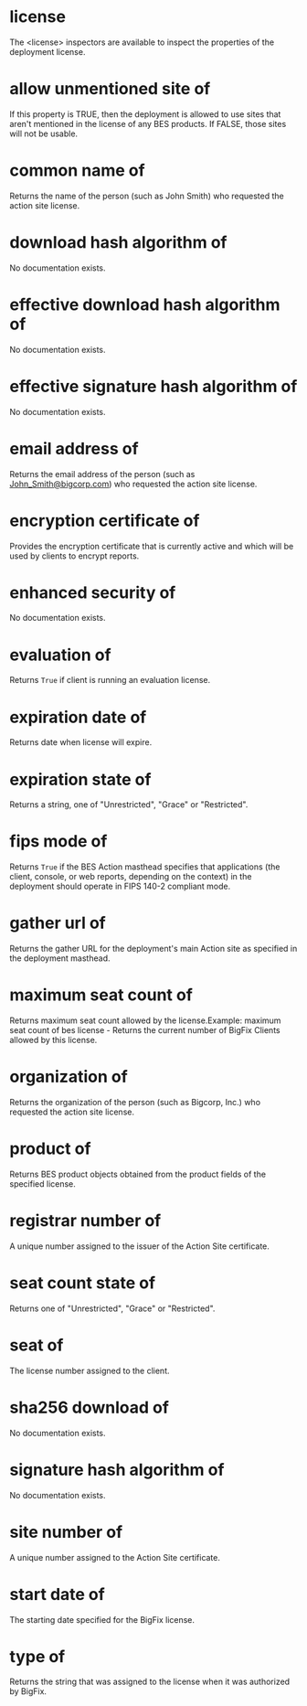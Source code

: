 # license

The &lt;license&gt; inspectors are available to inspect the properties of the deployment license.

# allow unmentioned site of <license>

If this property is TRUE, then the deployment is allowed to use sites that aren&#39;t mentioned in the license of any BES products. If FALSE, those sites will not be usable.

# common name of <license>

Returns the name of the person (such as John Smith) who requested the action site license.

# download hash algorithm of <license>

No documentation exists.

# effective download hash algorithm of <license>

No documentation exists.

# effective signature hash algorithm of <license>

No documentation exists.

# email address of <license>

Returns the email address of the person (such as John_Smith@bigcorp.com) who requested the action site license.

# encryption certificate of <license>

Provides the encryption certificate that is currently active and which will be used by clients to encrypt reports.

# enhanced security of <license>

No documentation exists.

# evaluation of <license>

Returns `True` if client is running an evaluation license.

# expiration date of <license>

Returns date when license will expire.

# expiration state of <license>

Returns a string, one of &quot;Unrestricted&quot;, &quot;Grace&quot; or &quot;Restricted&quot;.

# fips mode of <license>

Returns `True` if the BES Action masthead specifies that applications (the client, console, or web reports, depending on the context) in the deployment should operate in FIPS 140-2 compliant mode.

# gather url of <license>

Returns the gather URL for the deployment&#39;s main Action site as specified in the deployment masthead.

# maximum seat count of <license>

Returns maximum seat count allowed by the license.Example: maximum seat count of bes license - Returns the current number of BigFix Clients allowed by this license.

# organization of <license>

Returns the organization of the person (such as Bigcorp, Inc.) who requested the action site license.

# product of <license>

Returns BES product objects obtained from the product fields of the specified license.

# registrar number of <license>

A unique number assigned to the issuer of the Action Site certificate.

# seat count state of <license>

Returns one of &quot;Unrestricted&quot;, &quot;Grace&quot; or &quot;Restricted&quot;.

# seat of <license>

The license number assigned to the client.

# sha256 download of <license>

No documentation exists.

# signature hash algorithm of <license>

No documentation exists.

# site number of <license>

A unique number assigned to the Action Site certificate.

# start date of <license>

The starting date specified for the BigFix license.

# type of <license>

Returns the string that was assigned to the license when it was authorized by BigFix.
